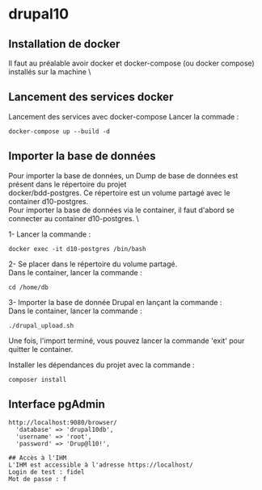 # drupal10
## Installation de docker
Il faut au préalable avoir docker et docker-compose (ou docker compose) installés sur la machine \

## Lancement des services docker
Lancement des services avec docker-compose
Lancer la commade :
```
docker-compose up --build -d
```
## Importer la base de données
Pour importer la base de données, un Dump de base de données est présent dans le répertoire du projet \
docker/bdd-postgres. Ce répertoire est un volume partagé avec le container d10-postgres. \
Pour importer la base de données via le container,  il faut d'abord se connecter au container d10-postgres. \

1- Lancer la commande :
```
docker exec -it d10-postgres /bin/bash
```
2- Se placer dans le répertoire du volume partagé. \
Dans le container, lancer la commande :
```
cd /home/db
```
3- Importer la base de donnée Drupal en lançant la commande :  \
Dans le container, lancer la commande :
```
./drupal_upload.sh
```
Une fois, l'import terminé, vous pouvez lancer la commande 'exit' pour quitter le container.

Installer les dépendances du projet avec la commande :
```
composer install
```
## Interface pgAdmin
```
http://localhost:9080/browser/
  'database' => 'drupal10db',
  'username' => 'root',
  'password' => 'Drup@l10!',

## Accès à l'IHM
L'IHM est accessible à l'adresse https://localhost/
Login de test : fidel
Mot de passe : f

